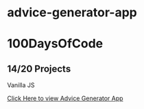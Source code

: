 # advice-generator-app

# 100DaysOfCode

## 14/20 Projects

Vanilla JS

<a href="https://advice-generator-app-v2.netlify.app/" target="_blank">Click Here to view Advice Generator App</a>
